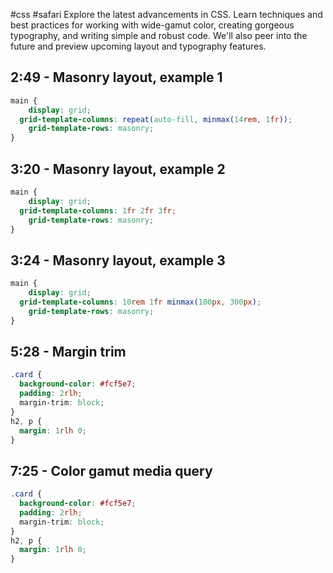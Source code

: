#css #safari 
Explore the latest advancements in CSS. Learn techniques and best practices for working with wide-gamut color, creating gorgeous typography, and writing simple and robust code. We'll also peer into the future and preview upcoming layout and typography features.

## 2:49 - Masonry layout, example 1
```css
main {
	display: grid;
  grid-template-columns: repeat(auto-fill, minmax(14rem, 1fr));
	grid-template-rows: masonry;
}
```

## 3:20 - Masonry layout, example 2
```css
main {
	display: grid;
  grid-template-columns: 1fr 2fr 3fr;
	grid-template-rows: masonry;
}
```

## 3:24 - Masonry layout, example 3
```css
main {
	display: grid;
  grid-template-columns: 10rem 1fr minmax(100px, 300px);
	grid-template-rows: masonry;
}
```

## 5:28 - Margin trim
```css
.card {
  background-color: #fcf5e7;
  padding: 2rlh;
  margin-trim: block;
}
h2, p {
  margin: 1rlh 0;
}
```

## 7:25 - Color gamut media query
```css
.card {
  background-color: #fcf5e7;
  padding: 2rlh;
  margin-trim: block;
}
h2, p {
  margin: 1rlh 0;
}
```